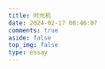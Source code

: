 ```yaml
---
title: 时光机
date: 2024-02-17 08:46:07
comments: true
aside: false
top_img: false
type: essay
---
```

